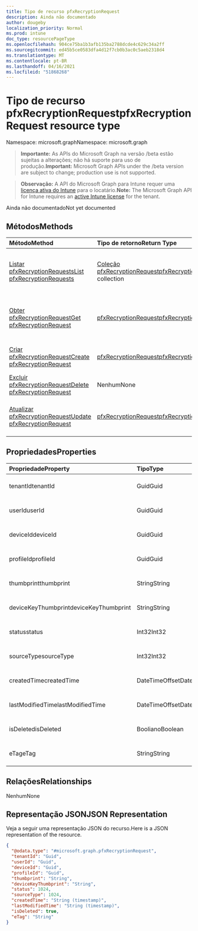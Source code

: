 ```yaml
---
title: Tipo de recurso pfxRecryptionRequest
description: Ainda não documentado
author: dougeby
localization_priority: Normal
ms.prod: intune
doc_type: resourcePageType
ms.openlocfilehash: 904ce75ba1b3afb135ba2788dcde4c629c34a2ff
ms.sourcegitcommit: ed45b5ce0583dfa4d12f7cb0b3ac0c5aeb2318d4
ms.translationtype: MT
ms.contentlocale: pt-BR
ms.lasthandoff: 04/16/2021
ms.locfileid: "51868268"
---
```

# <a name="pfxrecryptionrequest-resource-type"></a><span data-ttu-id="afa4d-103">Tipo de recurso pfxRecryptionRequest</span><span class="sxs-lookup"><span data-stu-id="afa4d-103">pfxRecryptionRequest resource type</span></span>

<span data-ttu-id="afa4d-104">Namespace: microsoft.graph</span><span class="sxs-lookup"><span data-stu-id="afa4d-104">Namespace: microsoft.graph</span></span>

> <span data-ttu-id="afa4d-105">**Importante:** As APIs do Microsoft Graph na versão /beta estão sujeitas a alterações; não há suporte para uso de produção.</span><span class="sxs-lookup"><span data-stu-id="afa4d-105">**Important:** Microsoft Graph APIs under the /beta version are subject to change; production use is not supported.</span></span>

> <span data-ttu-id="afa4d-106">**Observação:** A API do Microsoft Graph para Intune requer uma [licença ativa do Intune](https://go.microsoft.com/fwlink/?linkid=839381) para o locatário.</span><span class="sxs-lookup"><span data-stu-id="afa4d-106">**Note:** The Microsoft Graph API for Intune requires an [active Intune license](https://go.microsoft.com/fwlink/?linkid=839381) for the tenant.</span></span>

<span data-ttu-id="afa4d-107">Ainda não documentado</span><span class="sxs-lookup"><span data-stu-id="afa4d-107">Not yet documented</span></span>

## <a name="methods"></a><span data-ttu-id="afa4d-108">Métodos</span><span class="sxs-lookup"><span data-stu-id="afa4d-108">Methods</span></span>
|<span data-ttu-id="afa4d-109">Método</span><span class="sxs-lookup"><span data-stu-id="afa4d-109">Method</span></span>|<span data-ttu-id="afa4d-110">Tipo de retorno</span><span class="sxs-lookup"><span data-stu-id="afa4d-110">Return Type</span></span>|<span data-ttu-id="afa4d-111">Descrição</span><span class="sxs-lookup"><span data-stu-id="afa4d-111">Description</span></span>|
|:---|:---|:---|
|[<span data-ttu-id="afa4d-112">Listar pfxRecryptionRequests</span><span class="sxs-lookup"><span data-stu-id="afa4d-112">List pfxRecryptionRequests</span></span>](../api/intune-raimportcerts-pfxrecryptionrequest-list.md)|<span data-ttu-id="afa4d-113">[Coleção pfxRecryptionRequest](../resources/intune-raimportcerts-pfxrecryptionrequest.md)</span><span class="sxs-lookup"><span data-stu-id="afa4d-113">[pfxRecryptionRequest](../resources/intune-raimportcerts-pfxrecryptionrequest.md) collection</span></span>|<span data-ttu-id="afa4d-114">Listar propriedades e relações dos objetos [pfxRecryptionRequest.](../resources/intune-raimportcerts-pfxrecryptionrequest.md)</span><span class="sxs-lookup"><span data-stu-id="afa4d-114">List properties and relationships of the [pfxRecryptionRequest](../resources/intune-raimportcerts-pfxrecryptionrequest.md) objects.</span></span>|
|[<span data-ttu-id="afa4d-115">Obter pfxRecryptionRequest</span><span class="sxs-lookup"><span data-stu-id="afa4d-115">Get pfxRecryptionRequest</span></span>](../api/intune-raimportcerts-pfxrecryptionrequest-get.md)|[<span data-ttu-id="afa4d-116">pfxRecryptionRequest</span><span class="sxs-lookup"><span data-stu-id="afa4d-116">pfxRecryptionRequest</span></span>](../resources/intune-raimportcerts-pfxrecryptionrequest.md)|<span data-ttu-id="afa4d-117">Leia propriedades e relações do objeto [pfxRecryptionRequest.](../resources/intune-raimportcerts-pfxrecryptionrequest.md)</span><span class="sxs-lookup"><span data-stu-id="afa4d-117">Read properties and relationships of the [pfxRecryptionRequest](../resources/intune-raimportcerts-pfxrecryptionrequest.md) object.</span></span>|
|[<span data-ttu-id="afa4d-118">Criar pfxRecryptionRequest</span><span class="sxs-lookup"><span data-stu-id="afa4d-118">Create pfxRecryptionRequest</span></span>](../api/intune-raimportcerts-pfxrecryptionrequest-create.md)|[<span data-ttu-id="afa4d-119">pfxRecryptionRequest</span><span class="sxs-lookup"><span data-stu-id="afa4d-119">pfxRecryptionRequest</span></span>](../resources/intune-raimportcerts-pfxrecryptionrequest.md)|<span data-ttu-id="afa4d-120">Crie um novo [objeto pfxRecryptionRequest.](../resources/intune-raimportcerts-pfxrecryptionrequest.md)</span><span class="sxs-lookup"><span data-stu-id="afa4d-120">Create a new [pfxRecryptionRequest](../resources/intune-raimportcerts-pfxrecryptionrequest.md) object.</span></span>|
|[<span data-ttu-id="afa4d-121">Excluir pfxRecryptionRequest</span><span class="sxs-lookup"><span data-stu-id="afa4d-121">Delete pfxRecryptionRequest</span></span>](../api/intune-raimportcerts-pfxrecryptionrequest-delete.md)|<span data-ttu-id="afa4d-122">Nenhum</span><span class="sxs-lookup"><span data-stu-id="afa4d-122">None</span></span>|<span data-ttu-id="afa4d-123">Exclui um [pfxRecryptionRequest](../resources/intune-raimportcerts-pfxrecryptionrequest.md).</span><span class="sxs-lookup"><span data-stu-id="afa4d-123">Deletes a [pfxRecryptionRequest](../resources/intune-raimportcerts-pfxrecryptionrequest.md).</span></span>|
|[<span data-ttu-id="afa4d-124">Atualizar pfxRecryptionRequest</span><span class="sxs-lookup"><span data-stu-id="afa4d-124">Update pfxRecryptionRequest</span></span>](../api/intune-raimportcerts-pfxrecryptionrequest-update.md)|[<span data-ttu-id="afa4d-125">pfxRecryptionRequest</span><span class="sxs-lookup"><span data-stu-id="afa4d-125">pfxRecryptionRequest</span></span>](../resources/intune-raimportcerts-pfxrecryptionrequest.md)|<span data-ttu-id="afa4d-126">Atualize as propriedades de um [objeto pfxRecryptionRequest.](../resources/intune-raimportcerts-pfxrecryptionrequest.md)</span><span class="sxs-lookup"><span data-stu-id="afa4d-126">Update the properties of a [pfxRecryptionRequest](../resources/intune-raimportcerts-pfxrecryptionrequest.md) object.</span></span>|

## <a name="properties"></a><span data-ttu-id="afa4d-127">Propriedades</span><span class="sxs-lookup"><span data-stu-id="afa4d-127">Properties</span></span>
|<span data-ttu-id="afa4d-128">Propriedade</span><span class="sxs-lookup"><span data-stu-id="afa4d-128">Property</span></span>|<span data-ttu-id="afa4d-129">Tipo</span><span class="sxs-lookup"><span data-stu-id="afa4d-129">Type</span></span>|<span data-ttu-id="afa4d-130">Descrição</span><span class="sxs-lookup"><span data-stu-id="afa4d-130">Description</span></span>|
|:---|:---|:---|
|<span data-ttu-id="afa4d-131">tenantId</span><span class="sxs-lookup"><span data-stu-id="afa4d-131">tenantId</span></span>|<span data-ttu-id="afa4d-132">Guid</span><span class="sxs-lookup"><span data-stu-id="afa4d-132">Guid</span></span>|<span data-ttu-id="afa4d-133">Ainda não documentado</span><span class="sxs-lookup"><span data-stu-id="afa4d-133">Not yet documented</span></span>|
|<span data-ttu-id="afa4d-134">userId</span><span class="sxs-lookup"><span data-stu-id="afa4d-134">userId</span></span>|<span data-ttu-id="afa4d-135">Guid</span><span class="sxs-lookup"><span data-stu-id="afa4d-135">Guid</span></span>|<span data-ttu-id="afa4d-136">Ainda não documentado</span><span class="sxs-lookup"><span data-stu-id="afa4d-136">Not yet documented</span></span>|
|<span data-ttu-id="afa4d-137">deviceId</span><span class="sxs-lookup"><span data-stu-id="afa4d-137">deviceId</span></span>|<span data-ttu-id="afa4d-138">Guid</span><span class="sxs-lookup"><span data-stu-id="afa4d-138">Guid</span></span>|<span data-ttu-id="afa4d-139">Ainda não documentado</span><span class="sxs-lookup"><span data-stu-id="afa4d-139">Not yet documented</span></span>|
|<span data-ttu-id="afa4d-140">profileId</span><span class="sxs-lookup"><span data-stu-id="afa4d-140">profileId</span></span>|<span data-ttu-id="afa4d-141">Guid</span><span class="sxs-lookup"><span data-stu-id="afa4d-141">Guid</span></span>|<span data-ttu-id="afa4d-142">Ainda não documentado</span><span class="sxs-lookup"><span data-stu-id="afa4d-142">Not yet documented</span></span>|
|<span data-ttu-id="afa4d-143">thumbprint</span><span class="sxs-lookup"><span data-stu-id="afa4d-143">thumbprint</span></span>|<span data-ttu-id="afa4d-144">String</span><span class="sxs-lookup"><span data-stu-id="afa4d-144">String</span></span>|<span data-ttu-id="afa4d-145">Ainda não documentado</span><span class="sxs-lookup"><span data-stu-id="afa4d-145">Not yet documented</span></span>|
|<span data-ttu-id="afa4d-146">deviceKeyThumbprint</span><span class="sxs-lookup"><span data-stu-id="afa4d-146">deviceKeyThumbprint</span></span>|<span data-ttu-id="afa4d-147">String</span><span class="sxs-lookup"><span data-stu-id="afa4d-147">String</span></span>|<span data-ttu-id="afa4d-148">Ainda não documentado</span><span class="sxs-lookup"><span data-stu-id="afa4d-148">Not yet documented</span></span>|
|<span data-ttu-id="afa4d-149">status</span><span class="sxs-lookup"><span data-stu-id="afa4d-149">status</span></span>|<span data-ttu-id="afa4d-150">Int32</span><span class="sxs-lookup"><span data-stu-id="afa4d-150">Int32</span></span>|<span data-ttu-id="afa4d-151">Ainda não documentado</span><span class="sxs-lookup"><span data-stu-id="afa4d-151">Not yet documented</span></span>|
|<span data-ttu-id="afa4d-152">sourceType</span><span class="sxs-lookup"><span data-stu-id="afa4d-152">sourceType</span></span>|<span data-ttu-id="afa4d-153">Int32</span><span class="sxs-lookup"><span data-stu-id="afa4d-153">Int32</span></span>|<span data-ttu-id="afa4d-154">Ainda não documentado</span><span class="sxs-lookup"><span data-stu-id="afa4d-154">Not yet documented</span></span>|
|<span data-ttu-id="afa4d-155">createdTime</span><span class="sxs-lookup"><span data-stu-id="afa4d-155">createdTime</span></span>|<span data-ttu-id="afa4d-156">DateTimeOffset</span><span class="sxs-lookup"><span data-stu-id="afa4d-156">DateTimeOffset</span></span>|<span data-ttu-id="afa4d-157">Ainda não documentado</span><span class="sxs-lookup"><span data-stu-id="afa4d-157">Not yet documented</span></span>|
|<span data-ttu-id="afa4d-158">lastModifiedTime</span><span class="sxs-lookup"><span data-stu-id="afa4d-158">lastModifiedTime</span></span>|<span data-ttu-id="afa4d-159">DateTimeOffset</span><span class="sxs-lookup"><span data-stu-id="afa4d-159">DateTimeOffset</span></span>|<span data-ttu-id="afa4d-160">Ainda não documentado</span><span class="sxs-lookup"><span data-stu-id="afa4d-160">Not yet documented</span></span>|
|<span data-ttu-id="afa4d-161">isDeleted</span><span class="sxs-lookup"><span data-stu-id="afa4d-161">isDeleted</span></span>|<span data-ttu-id="afa4d-162">Booliano</span><span class="sxs-lookup"><span data-stu-id="afa4d-162">Boolean</span></span>|<span data-ttu-id="afa4d-163">Ainda não documentado</span><span class="sxs-lookup"><span data-stu-id="afa4d-163">Not yet documented</span></span>|
|<span data-ttu-id="afa4d-164">eTag</span><span class="sxs-lookup"><span data-stu-id="afa4d-164">eTag</span></span>|<span data-ttu-id="afa4d-165">String</span><span class="sxs-lookup"><span data-stu-id="afa4d-165">String</span></span>|<span data-ttu-id="afa4d-166">Ainda não documentado</span><span class="sxs-lookup"><span data-stu-id="afa4d-166">Not yet documented</span></span>|

## <a name="relationships"></a><span data-ttu-id="afa4d-167">Relações</span><span class="sxs-lookup"><span data-stu-id="afa4d-167">Relationships</span></span>
<span data-ttu-id="afa4d-168">Nenhum</span><span class="sxs-lookup"><span data-stu-id="afa4d-168">None</span></span>

## <a name="json-representation"></a><span data-ttu-id="afa4d-169">Representação JSON</span><span class="sxs-lookup"><span data-stu-id="afa4d-169">JSON Representation</span></span>
<span data-ttu-id="afa4d-170">Veja a seguir uma representação JSON do recurso.</span><span class="sxs-lookup"><span data-stu-id="afa4d-170">Here is a JSON representation of the resource.</span></span>
<!-- {
  "blockType": "resource",
  "keyProperty": "id",
  "@odata.type": "microsoft.graph.pfxRecryptionRequest"
}
-->
``` json
{
  "@odata.type": "#microsoft.graph.pfxRecryptionRequest",
  "tenantId": "Guid",
  "userId": "Guid",
  "deviceId": "Guid",
  "profileId": "Guid",
  "thumbprint": "String",
  "deviceKeyThumbprint": "String",
  "status": 1024,
  "sourceType": 1024,
  "createdTime": "String (timestamp)",
  "lastModifiedTime": "String (timestamp)",
  "isDeleted": true,
  "eTag": "String"
}
```




